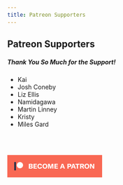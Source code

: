 ```yaml
---
title: Patreon Supporters
---
```


## Patreon Supporters

##### Thank You So Much for the Support!

* Kai
* Josh Coneby
* Liz Ellis
* Namidagawa
* Martin Linney
* Kristy
* Miles Gard

<br><br>

[![Patreon](./img/patreon.png)](https://www.patreon.com/stevenkraft)
